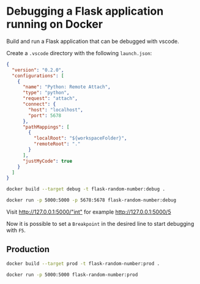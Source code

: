 # Debugging a Flask application running on Docker

Build and run a Flask application that can be debugged with vscode.

Create a `.vscode` directory with the following `launch.json`:

```json
{
  "version": "0.2.0",
  "configurations": [
    {
      "name": "Python: Remote Attach",
      "type": "python",
      "request": "attach",
      "connect": {
        "host": "localhost",
        "port": 5678
      },
      "pathMappings": [
        {
          "localRoot": "${workspaceFolder}",
          "remoteRoot": "."
        }
      ],
      "justMyCode": true
    }
  ]
}
```

```bash
docker build --target debug -t flask-random-number:debug .
```

```bash
docker run -p 5000:5000 -p 5678:5678 flask-random-number:debug
```

Visit <http://127.0.0.1:5000/"int"> for example <http://127.0.0.1:5000/5>

Now it is possible to set a `Breakpoint` in the desired line to start debugging with `F5`.

## Production

```bash
docker build --target prod -t flask-random-number:prod .
```

```bash
docker run -p 5000:5000 flask-random-number:prod
```
